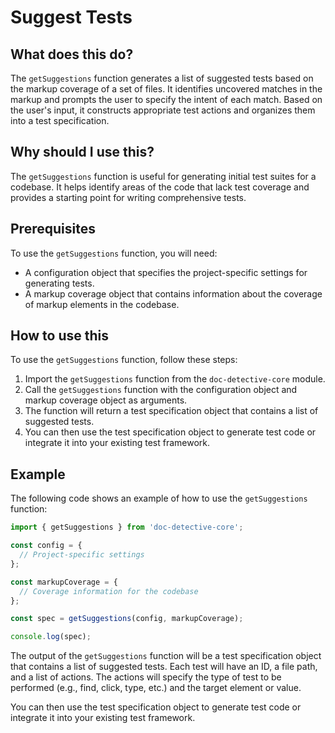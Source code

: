 
  
   # **Suggest Tests**

## What does this do?

The `getSuggestions` function generates a list of suggested tests based on the markup coverage of a set of files. It identifies uncovered matches in the markup and prompts the user to specify the intent of each match. Based on the user's input, it constructs appropriate test actions and organizes them into a test specification.

## Why should I use this?

The `getSuggestions` function is useful for generating initial test suites for a codebase. It helps identify areas of the code that lack test coverage and provides a starting point for writing comprehensive tests.

## Prerequisites

To use the `getSuggestions` function, you will need:

- A configuration object that specifies the project-specific settings for generating tests.
- A markup coverage object that contains information about the coverage of markup elements in the codebase.

## How to use this

To use the `getSuggestions` function, follow these steps:

1. Import the `getSuggestions` function from the `doc-detective-core` module.
2. Call the `getSuggestions` function with the configuration object and markup coverage object as arguments.
3. The function will return a test specification object that contains a list of suggested tests.
4. You can then use the test specification object to generate test code or integrate it into your existing test framework.

## Example

The following code shows an example of how to use the `getSuggestions` function:

```javascript
import { getSuggestions } from 'doc-detective-core';

const config = {
  // Project-specific settings
};

const markupCoverage = {
  // Coverage information for the codebase
};

const spec = getSuggestions(config, markupCoverage);

console.log(spec);
```

The output of the `getSuggestions` function will be a test specification object that contains a list of suggested tests. Each test will have an ID, a file path, and a list of actions. The actions will specify the type of test to be performed (e.g., find, click, type, etc.) and the target element or value.

You can then use the test specification object to generate test code or integrate it into your existing test framework.
  
  